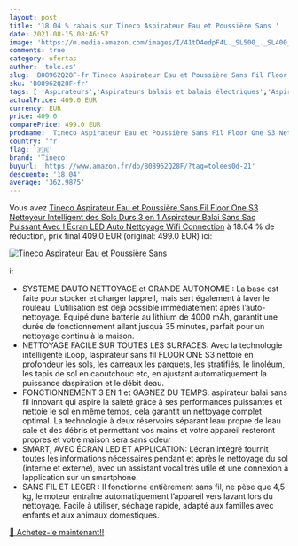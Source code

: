 ```yaml
---
layout: post
title: '18.04 % rabais sur Tineco Aspirateur Eau et Poussière Sans '
date: 2021-08-15 08:46:57
image: 'https://m.media-amazon.com/images/I/41tD4edpF4L._SL500_._SL400_.jpg'
comments: true
category: ofertas
author: 'tole.es'
slug: 'B08962Q28F-fr Tineco Aspirateur Eau et Poussière Sans Fil Floor One S3...'
sku: 'B08962Q28F-fr'
tags: [ 'Aspirateurs','Aspirateurs balais et balais électriques','Aspirateurs, entretien des sols et nettoyeurs de vitres','Cuisine et Maison','tineco', ]
actualPrice: 409.0 EUR
currency: EUR
price: 409.0
comparePrice: 499.0 EUR
prodname: 'Tineco Aspirateur Eau et Poussière Sans Fil Floor One S3 Nettoyeur Intelligent des Sols Durs 3 en 1 Aspirateur Balai Sans Sac Puissant Avec l Ecran LED Auto Nettoyage Wifi Connection'
country: 'fr'
flag: '🇫🇷'
brand: 'Tineco'
buyurl: 'https://www.amazon.fr/dp/B08962Q28F/?tag=tolees0d-21'
descuento: '18.04'
average: '362.9875'
---
```


Vous avez [Tineco Aspirateur Eau et Poussière Sans Fil Floor One S3 Nettoyeur Intelligent des Sols Durs 3 en 1 Aspirateur Balai Sans Sac Puissant Avec l Ecran LED Auto Nettoyage Wifi Connection](https://www.amazon.fr/dp/B08962Q28F/?tag=tolees0d-21)  à  18.04 % de réduction, prix final  409.0 EUR (original: 499.0 EUR) ici:

[![Tineco Aspirateur Eau et Poussière Sans ](https://m.media-amazon.com/images/I/41tD4edpF4L._SL500_._SL400_.jpg)](https://www.amazon.fr/dp/B08962Q28F/?tag=tolees0d-21)

ℹ️:

- SYSTEME DAUTO NETTOYAGE et GRANDE AUTONOMIE : La base est faite pour stocker et charger lappreil, mais sert également à laver le rouleau. L’utilisation est déjà possible immédiatement après l’auto-nettoyage. Equipé dune batterie au lithium de 4000 mAh, garantit une durée de fonctionnement allant jusquà 35 minutes, parfait pour un nettoyage continu à la maison.
- NETTOYAGE FACILE SUR TOUTES LES SURFACES: Avec la technologie intelligente iLoop, laspirateur sans fil FLOOR ONE S3 nettoie en profondeur les sols, les carreaux les parquets, les stratifiés, le linoléum, les tapis de sol en caoutchouc etc, en ajustant automatiquement la puissance daspiration et le débit deau.
- FONCTIONNEMENT 3 EN 1 et GAGNEZ DU TEMPS: aspirateur balai sans fil innovant qui aspire la saleté grâce à ses performances puissantes et nettoie le sol en même temps, cela garantit un nettoyage complet optimal. La technologie à deux réservoirs séparant leau propre de leau sale et des débris et permettant vos mains et votre appareil resteront propres et votre maison sera sans odeur
- SMART, AVEC ÉCRAN LED ET APPLICATION: Lécran intégré fournit toutes les informations nécessaires pendant et après le nettoyage du sol (interne et externe), avec un assistant vocal très utile et une connexion à lapplication sur un smartphone.
- SANS FIL ET LEGER : Il fonctionne entièrement sans fil, ne pèse que 4,5 kg, le moteur entraîne automatiquement l’appareil vers lavant lors du nettoyage. Facile à utiliser, séchage rapide, adapté aux familles avec enfants et aux animaux domestiques.

[🛒 Achetez-le maintenant!!](https://www.amazon.fr/dp/B08962Q28F/?tag=tolees0d-21)
